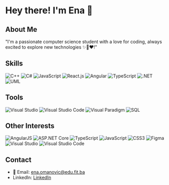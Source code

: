 # Hey there! I'm Ena 👋

## About Me
"I'm a passionate computer science student with a love for coding, always excited to explore new technologies ✨🚀❤️!"

## Skills
![C++](https://img.shields.io/badge/-C%2B%2B-blue?logo=cplusplus) ![C#](https://img.shields.io/badge/-C%23-purple?logo=csharp) ![JavaScript](https://img.shields.io/badge/-JavaScript-yellow?logo=javascript) ![React.js](https://img.shields.io/badge/-React.js-blue?logo=react) ![Angular](https://img.shields.io/badge/-Angular-red?logo=angular) ![TypeScript](https://img.shields.io/badge/-TypeScript-blue?logo=typescript) ![.NET](https://img.shields.io/badge/-.NET-blueviolet?logo=.net) ![UML](https://img.shields.io/badge/-UML-lightgrey?logo=uml)

## Tools
![Visual Studio](https://img.shields.io/badge/-Visual%20Studio-blue?logo=visualstudio) ![Visual Studio Code](https://img.shields.io/badge/-Visual%20Studio%20Code-blue?logo=visualstudiocode) ![Visual Paradigm](https://img.shields.io/badge/-Visual%20Paradigm-lightgrey?logo=visualparadigm) ![SQL](https://img.shields.io/badge/-SQL-lightblue?logo=sql) 

## Other Interests
![AngularJS](https://img.shields.io/badge/-AngularJS-red?logo=angularjs) ![ASP.NET Core](https://img.shields.io/badge/-ASP.NET%20Core-blueviolet?logo=dotnetcore) ![TypeScript](https://img.shields.io/badge/-TypeScript-blue?logo=typescript) ![JavaScript](https://img.shields.io/badge/-JavaScript-yellow?logo=javascript) ![CSS3](https://img.shields.io/badge/-CSS3-blue?logo=css3) ![Figma](https://img.shields.io/badge/-Figma-purple?logo=figma) ![Visual Studio](https://img.shields.io/badge/-Visual%20Studio-blue?logo=visualstudio) ![Visual Studio Code](https://img.shields.io/badge/-Visual%20Studio%20Code-blue?logo=visualstudiocode)

## Contact
- 📧 Email: ena.omanovic@edu.fit.ba
- LinkedIn: [LinkedIn](https://www.linkedin.com/in/ena-omanovi%C4%87-9206aa208/)

